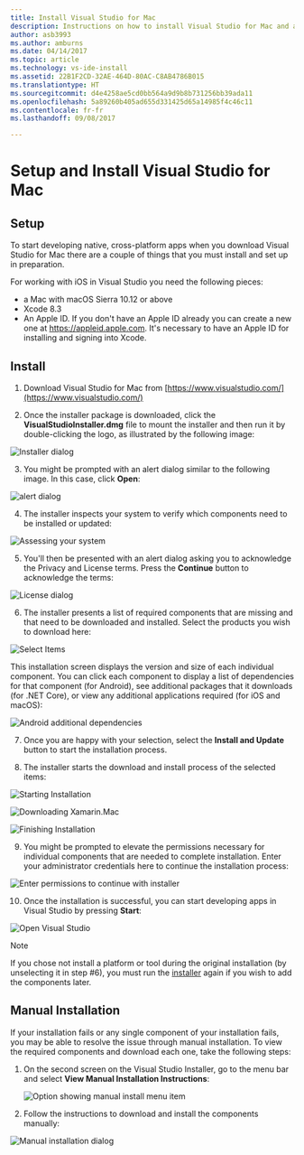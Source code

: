 ```yaml
---
title: Install Visual Studio for Mac
description: Instructions on how to install Visual Studio for Mac and additional components required for cross-platform development.
author: asb3993
ms.author: amburns
ms.date: 04/14/2017
ms.topic: article
ms.technology: vs-ide-install
ms.assetid: 22B1F2CD-32AE-464D-80AC-C8AB4786B015
ms.translationtype: HT
ms.sourcegitcommit: d4e4258ae5cd0bb564a9d9b8b731256bb39ada11
ms.openlocfilehash: 5a89260b405ad655d331425d65a14985f4c46c11
ms.contentlocale: fr-fr
ms.lasthandoff: 09/08/2017

---
```


# <a name="setup-and-install-visual-studio-for-mac"></a>Setup and Install Visual Studio for Mac

## <a name="setup"></a>Setup

To start developing native, cross-platform apps when you download Visual Studio for Mac there are a couple of things that you must install and set up in preparation.

For working with iOS in Visual Studio you need the following pieces:

* a Mac with macOS Sierra 10.12 or above
* Xcode 8.3
* An Apple ID. If you don't have an Apple ID already you can create a new one at https://appleid.apple.com. It's necessary to have an Apple ID for installing and signing into Xcode.

## <a name="install"></a>Install

1. Download Visual Studio for Mac from [https://www.visualstudio.com/](https://www.visualstudio.com/)

2. Once the installer package is downloaded, click the **VisualStudioInstaller.dmg** file to mount the installer and then run it by double-clicking the logo, as illustrated by the following image:

  ![Installer dialog](media/installer-image1.png)

3. You might be prompted with an alert dialog similar to the following image. In this case, click **Open**:

  ![alert dialog](media/installer-image2.png)

4. The installer inspects your system to verify which components need to be installed or updated:

  ![Assessing your system](media/installer-image3.png)

5. You'll then be presented with an alert dialog asking you to acknowledge the Privacy and License terms. Press the **Continue** button to acknowledge the terms:

  ![License dialog](media/installer-image4.png)

6. The installer presents a list of required components that are missing and that need to be downloaded and installed. Select the products you wish to download here:

  ![Select Items](media/installer-image5.png)

  This installation screen displays the version and size of each individual component. You can click each component to display a list of dependencies for that component (for Android), see additional packages that it downloads (for .NET Core), or view any additional applications required (for iOS and macOS):

  ![Android additional dependencies](media/installer-image6.png)

7. Once you are happy with your selection, select the **Install and Update** button to start the installation process.

8. The installer starts the download and install process of the selected items:

  ![Starting Installation](media/installer-image7.png)

  ![Downloading Xamarin.Mac](media/installer-image8.png)

  ![Finishing Installation](media/installer-image9.png)

9. You might be prompted to elevate the permissions necessary for individual components that are needed to complete installation. Enter your administrator credentials here to continue the installation process:

  ![Enter permissions to continue with installer](media/installer-image10.png)

10. Once the installation is successful, you can start developing apps in Visual Studio by pressing **Start**:

  ![Open Visual Studio](media/installer-image11.png)

> [!NOTE]
If you chose not install a platform or tool during the original installation (by unselecting it in step #6), you must run the [installer](https://www.visualstudio.com/vs/) again if you wish to add the components later.

## <a name="manual-installation"></a>Manual Installation

If your installation fails or any single component of your installation fails, you may be able to resolve the issue through manual installation. To view the required components and download each one, take the following steps:

1. On the second screen on the Visual Studio Installer, go to the menu bar and select **View Manual Installation Instructions**:

    ![Option showing manual install menu item](media/installer-image12.png)

2. Follow the instructions to download and install the components manually:

  ![Manual installation dialog](media/installer-image13.png)
